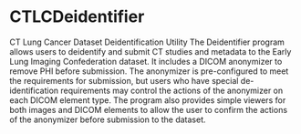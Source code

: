 # CTLCDeidentifier
CT Lung Cancer Dataset Deidentification Utility
The Deidentifier program allows users to deidentify and submit CT studies and metadata to the 
Early Lung Imaging Confederation dataset. It includes a DICOM anonymizer to remove PHI before
submission. The anonymizer is pre-configured to meet the requirements for submission, but users
who have special de-identification requirements may control the actions of the anonymizer on
each DICOM element type. The program also provides simple viewers for both images and DICOM 
elements to allow the user to confirm the actions of the anonymizer before submission to the
dataset.
